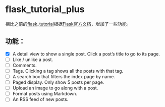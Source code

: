 # flask_tutorial_plus
相比之前的[flask_tutorial](https://github.com/foreverMMMM/flask_tutorial)根据[Flask官方文档](https://flask.palletsprojects.com/en/2.2.x/tutorial/next/)，增加了一些功能。

## 功能：
- [x] A detail view to show a single post. Click a post’s title to go to its page.
- [ ] Like / unlike a post.
- [ ] Comments.
- [ ] Tags. Clicking a tag shows all the posts with that tag.
- [ ] A search box that filters the index page by name.
- [ ] Paged display. Only show 5 posts per page.
- [ ] Upload an image to go along with a post.
- [ ] Format posts using Markdown.
- [ ] An RSS feed of new posts.
